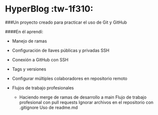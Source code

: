 # HyperBlog :tw-1f310: 
###Un proyecto creado para practicar el uso de Git y GitHub

####En él aprendí:
- Manejo de ramas
- Configuración de llaves públicas y privadas SSH
- Conexión a GitHub con SSH
- Tags y versiones
- Configurar múltiples colaboradores en repositorio remoto

- Flujos de trabajo profesionales
	- Haciendo merge de ramas de desarrollo a main
	Flujo de trabajo profesional con pull requests
	Ignorar archivos en el repositorio con .gitignore
	Uso de readme.md